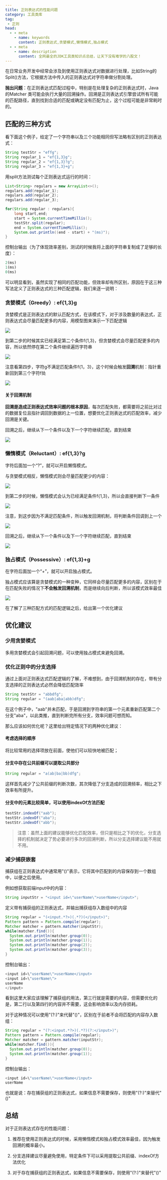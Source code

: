 ```yaml
---
title: 正则表达式的性能问题
category: 工具类库
tag:
 - 正则
head:
  - - meta
    - name: keywords
      content: 正则表达式,贪婪模式,懒惰模式,独占模式
  - - meta
    - name: description
      content: 全网最全的JDK工具类知识点总结，让天下没有难学的八股文！
---
```




在日常业务开发中经常会涉及到使用正则表达式对数据进行处理，比如String的Split()方法，它根据方法中传入的正则表达式对字符串做分割处理。

**抛出问题**：在正则表达式匹配过程中，特别是在处理复杂的正则表达式时，Java的Matcher 类可能会执行大量的回溯操作。回溯是正则表达式引擎尝试所有可能的匹配路径，直到找到合适的匹配或确定没有匹配为止，这个过程可能是非常耗时的。



## 匹配的三种方式

看下面这个例子，给定了一个字符串以及三个功能相同但写法略有区别的正则表达式：

```java
String testStr = "effg";
String regular_1 = "ef{1,3}g";
String regular_2 = "ef{1,3}?g";
String regular_3 = "ef{1,3}+g";
```

用split方法测试每个正则表达式运行的时间：



```java
List<String> regulars = new ArrayList<>();
regulars.add(regular_1);
regulars.add(regular_2);
regulars.add(regular_3);

for(String regular : regulars){
    long start,end;
    start = System.currentTimeMillis();
    testStr.split(regular);
    end = System.currentTimeMillis();
    System.out.println((end - start) + "(ms)");
}
```

控制台输出（为了体现效率差别，测试的时候我将上面的字符串复制成了足够的长度）：

```javascript
2(ms)
1(ms)
0(ms)
```

可以明显看到，虽然实现了相同的匹配功能，但效率却有所区别，原因在于这三种写法定义了正则表达式的三种匹配逻辑，我们来逐一说明：



### 贪婪模式（Greedy）:  ef{1,3}g

贪婪模式是正则表达式的默认匹配方式，在该模式下，对于涉及数量的表达式，正则表达式会尽量匹配更多的内容，用模型图来演示一下匹配逻辑

![](https://seven97-blog.oss-cn-hangzhou.aliyuncs.com/imgs/202407191601569.png)

到第二步的时候其实已经满足第二个条件f{1,3}，但贪婪模式会尽量匹配更多的内容，所以依然停在第二个条件继续遍历字符串

![](https://seven97-blog.oss-cn-hangzhou.aliyuncs.com/imgs/202407191601586.png)

注意看第四步，字符g不满足匹配条件f{1，3}，这个时候会触发**回溯**机制：指针重新回到第三个字符f处

![](https://seven97-blog.oss-cn-hangzhou.aliyuncs.com/imgs/202407191601605.png)

#### 关于回溯机制

**回溯是造成正则表达式效率问题的根本原因**，每次匹配失败，都需要将之前比对过的数据复位且指针调回到数据的上一位置，想要优化正则表达式的匹配效率，减少回溯是关键。

回溯之后，继续从下一个条件以及下一个字符继续匹配，直到结束

![](https://seven97-blog.oss-cn-hangzhou.aliyuncs.com/imgs/202407191601621.png)

### 懒惰模式（Reluctant）:  ef{1,3}?g

字符后面加一个“?”，就可以开启懒惰模式。

与贪婪模式相反，懒惰模式则会尽量匹配更少的内容：

![](https://seven97-blog.oss-cn-hangzhou.aliyuncs.com/imgs/202407191601639.png)

到第二步的时候，懒惰模式会认为已经满足条件f{1,3}，所以会直接判断下一条件

![](https://seven97-blog.oss-cn-hangzhou.aliyuncs.com/imgs/202407191601655.png)

注意，到这步因为不满足匹配条件，所以触发回溯机制，将判断条件回调到上一个

![](https://ask.qcloudimg.com/http-save/yehe-8900250/6361f5e3a7601ae5c8599bede713abef.png)

回溯之后，继续从下一个条件以及下一个字符继续匹配，直到结束

![](https://ask.qcloudimg.com/http-save/yehe-8900250/f511896e19d340caab42577e3f0b8ede.png)

### 独占模式（Possessive）:  ef{1,3}+g

在字符后面加一个“+”，就可以开启独占模式。

独占模式应该算是贪婪模式的一种变种，它同样会尽量匹配更多的内容，区别在于在匹配失败的情况下**不会触发回溯机制**，而是继续向后判断，所以该模式效率最佳

![](https://ask.qcloudimg.com/http-save/yehe-8900250/273499a088dc1f66586e6553c9fe5137.png)

在了解了三种匹配方式的匹配逻辑之后，给出第一个优化建议



## 优化建议

### 少用贪婪模式

多用贪婪模式会引起回溯问题，可以使用独占模式来避免回溯。



### 优化正则中的分支选择

通过上面对正则表达式匹配逻辑的了解，不难想到，由于回溯机制的存在，带有分支选择的正则表达式必然会降低匹配效率

```java
String testStr = "abbdfg";
String regular = "(aab|aba|abb)dfg";
```

 在这个例子中，"aab"并未匹配，于是回溯到字符串的第一个元素重新匹配第二个分支"aba"，以此类推，直到判断完所有分支，效率问题可想而知。

那么应该如何优化呢？这里给出特定情况下的两种优化建议：



#### 考虑选择的顺序

将比较常用的选择项放在前面，使他们可以较快地被匹配；



#### 分支中存在公共前缀可以提取公共部分

```java
String regular = "a(ab|ba|bb)dfg";
```

这样首先减少了公共前缀的判断次数，其次降低了分支造成的回溯频率，相比之下效率有所提升。



#### 分支中的元素比较简单，可以使用indexOf方法匹配

```java
testStr.indexOf("aab");
testStr.indexOf("aba");
testStr.indexOf("abb");
```



> 注意：虽然上面的建议能够优化匹配效率，但只是相比之下的优化，分支选择的机制就决定了势必要进行多次的回溯判断，所以分支选择建议能不用就不用。



### 减少捕获嵌套

捕获组在正则表达式中通常用"()"表示，它将其中匹配到的内容保存到一个数组中，以便之后使用。

例如想获取前端input中的内容：

```java
String inputStr = "<input id=\"userName\">userName</input>";
```

定义带有捕获组的正则表达式，并输出捕获组存入数组中的内容



```java
String regular = "(<input.*?>)(.*?)(</input>)";
Pattern pattern = Pattern.compile(regular);
Matcher matcher = pattern.matcher(inputStr);
while(matcher.find()){
  System.out.println(matcher.group(0));
  System.out.println(matcher.group(1));
  System.out.println(matcher.group(2));
  System.out.println(matcher.group(3));
}
```

控制台输出：

```java
<input id=\"userName\">userName</input>
<input id=\"userName\">
userName
</input>
```

看到这里大家应该理解了捕获组的用法，第三行就是需要的内容，但需要优化的是，第二行以及第四行的内容并不需要，这会影响效率以及内存损耗。

对于这种情况可以使用"(?:)"来代替"()"，区别在于前者不会将匹配的内容存入数组：

```java
String regular = "(?:<input.*?>)(.*?)(?:</input>)";
Pattern pattern = Pattern.compile(regular);
Matcher matcher = pattern.matcher(inputStr);
while(matcher.find()){
  System.out.println(matcher.group(0));
  System.out.println(matcher.group(1));
}
```

控制台输出：

```java
<input id=\"userName\">userName</input>
userName
```



也就是说：存在捕获组的正则表达式，如果信息不需要保存，则使用"(?:)"来替代"()"





## 总结

对于正则表达式存在的性能问题：

1. 推荐在使用正则表达式的时候，采用懒惰模式和独占模式效率最佳，因为触发回溯的概率最小。

2. 分支选择建议尽量避免使用，特定条件下可以采用提取公共前缀、indexOf方法优化

3. 对于存在捕获组的正则表达式，如果信息不需要保存，则使用"(?:)"来替代"()"

<!-- @include: @article-footer.snippet.md -->     